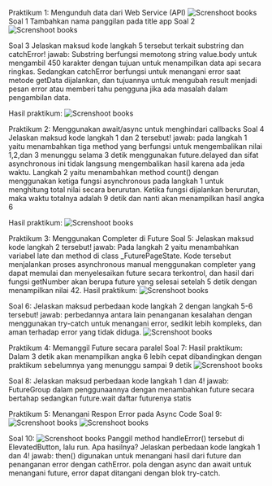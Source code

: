 Praktikum 1: Mengunduh data dari Web Service (API)
![Screnshoot books](image/image.png)
Soal 1 
Tambahkan nama panggilan pada title app 
Soal 2
![Screnshoot books](image/image1.png)

Soal 3
Jelaskan maksud kode langkah 5 tersebut terkait substring dan catchError!
jawab: Substring berfungsi memotong string value.body untuk mengambil 450 karakter dengan tujuan untuk menampilkan data api secara ringkas. Sedangkan catchError berfungsi untuk menangani error saat metode getData dijalankan, dan tujuannya untuk mengubah result menjadi pesan error atau memberi tahu pengguna jika ada masalah dalam pengambilan data.

Hasil praktikum:
![Screnshoot books](image/image2.png)

Praktikum 2: Menggunakan await/async untuk menghindari callbacks
Soal 4 
Jelaskan maksud kode langkah 1 dan 2 tersebut!
jawab: pada langkah 1 yaitu menambahkan tiga method yang berfungsi untuk mengembalikan nilai 1,2,dan 3 menunggu selama 3 detik menggunakan future.delayed dan sifat asynchronous ini tidak langsung mengembalikan hasil karena ada jeda waktu.
Langkah 2 yaitu menambahkan method count() dengan menggunakan ketiga fungsi asynchronous pada langkah 1 untuk menghitung total nilai secara berurutan. Ketika fungsi dijalankan berurutan, maka waktu totalnya adalah 9 detik dan nanti akan menampilkan hasil angka 6

Hasil praktikum:
![Screnshoot books](image/image3.png)

Praktikum 3: Menggunakan Completer di Future
Soal 5: 
Jelaskan maksud kode langkah 2 tersebut!
jawab: Pada langkah 2 yaitu menambahkan variabel late dan method di class _FuturePageState. Kode tersebut menjalankan proses asynchronous manual menggunakan completer yang dapat memulai dan menyelesaikan future secara terkontrol, dan hasil dari fungsi getNumber akan berupa future yang selesai setelah 5 detik dengan menampilkan nilai 42.
Hasil praktikum:
![Screnshoot books](image/image4.png)

Soal 6:
Jelaskan maksud perbedaan kode langkah 2 dengan langkah 5-6 tersebut!
jawab: perbedannya antara lain penanganan kesalahan dengan menggunakan try-catch untuk menangani error, sedikit lebih kompleks, dan aman terhadap error yang tidak diduga.
![Screnshoot books](image/image5.png)

Praktikum 4: Memanggil Future secara paralel
Soal 7:
Hasil praktikum:
Dalam 3 detik akan menampilkan angka 6 lebih cepat dibandingkan dengan praktikum sebelumnya yang menunggu sampai 9 detik
![Screnshoot books](image/image6.png)

Soal 8:
Jelaskan maksud perbedaan kode langkah 1 dan 4!
jawab: FutureGroup dalam penggunaannya dengan menambahkan future secara bertahap sedangkan future.wait daftar futurenya statis

Praktikum 5: Menangani Respon Error pada Async Code
Soal 9:
![Screnshoot books](image/image7.png)
![Screnshoot books](image/image8.png)

Soal 10:
![Screnshoot books](image/image9.png)
Panggil method handleError() tersebut di ElevatedButton, lalu run. Apa hasilnya? Jelaskan perbedaan kode langkah 1 dan 4!
jawab: then() digunakan untuk menangani hasil dari future dan penanganan error dengan cathError. pola dengan async dan await untuk menangani future, error dapat ditangani dengan blok try-catch.
